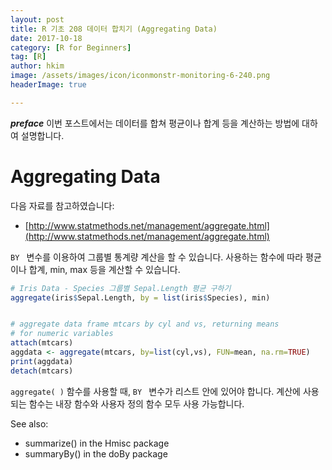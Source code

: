 ```yaml
---
layout: post  
title: R 기초 208 데이터 합치기 (Aggregating Data)  
date: 2017-10-18  
category: [R for Beginners]  
tag: [R]  
author: hkim  
image: /assets/images/icon/iconmonstr-monitoring-6-240.png
headerImage: true

---
```


***preface*** 이번 포스트에서는 데이터를 합쳐 평균이나 합계 등을 계산하는 방법에 대하여 설명합니다.

# Aggregating Data

다음 자료를 참고하였습니다:  
- [http://www.statmethods.net/management/aggregate.html](http://www.statmethods.net/management/aggregate.html)

`BY ` 변수를 이용하여 그룹별 통계량 계산을 할 수 있습니다. 사용하는 함수에 따라 평균이나 합계, min, max 등을 계산할 수 있습니다.

```r
# Iris Data - Species 그룹별 Sepal.Length 평균 구하기
aggregate(iris$Sepal.Length, by = list(iris$Species), min)


# aggregate data frame mtcars by cyl and vs, returning means
# for numeric variables
attach(mtcars)
aggdata <- aggregate(mtcars, by=list(cyl,vs), FUN=mean, na.rm=TRUE)
print(aggdata)
detach(mtcars)
```

`aggregate( )` 함수를 사용할 때, `BY ` 변수가 리스트 안에 있어야 합니다. 계산에 사용되는 함수는 내장 함수와 사용자 정의 함수 모두 사용 가능합니다.

See also:
- summarize() in the Hmisc package
- summaryBy() in the doBy package
